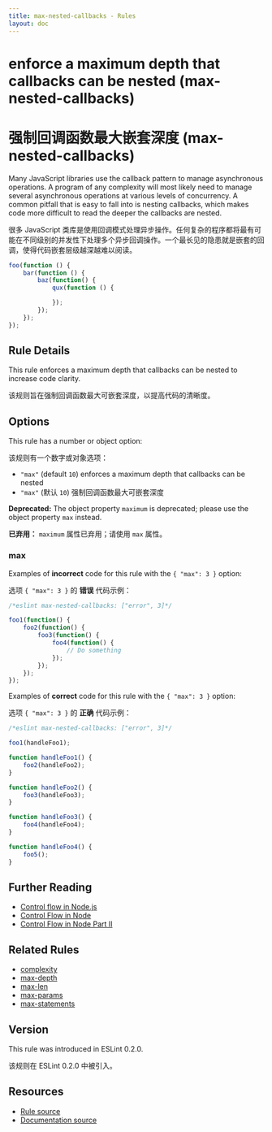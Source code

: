 ```yaml
---
title: max-nested-callbacks - Rules
layout: doc
---
```

<!-- Note: No pull requests accepted for this file. See README.md in the root directory for details. -->

# enforce a maximum depth that callbacks can be nested (max-nested-callbacks)

# 强制回调函数最大嵌套深度 (max-nested-callbacks)

Many JavaScript libraries use the callback pattern to manage asynchronous operations. A program of any complexity will most likely need to manage several asynchronous operations at various levels of concurrency. A common pitfall that is easy to fall into is nesting callbacks, which makes code more difficult to read the deeper the callbacks are nested.

很多 JavaScript 类库是使用回调模式处理异步操作。任何复杂的程序都将最有可能在不同级别的并发性下处理多个异步回调操作。一个最长见的隐患就是嵌套的回调，使得代码嵌套层级越深越难以阅读。

```js
foo(function () {
    bar(function () {
        baz(function() {
            qux(function () {

            });
        });
    });
});
```

## Rule Details

This rule enforces a maximum depth that callbacks can be nested to increase code clarity.

该规则旨在强制回调函数最大可嵌套深度，以提高代码的清晰度。

## Options

This rule has a number or object option:

该规则有一个数字或对象选项：

* `"max"` (default `10`) enforces a maximum depth that callbacks can be nested
* `"max"` (默认 `10`) 强制回调函数最大可嵌套深度

**Deprecated:** The object property `maximum` is deprecated; please use the object property `max` instead.

**已弃用：** `maximum` 属性已弃用；请使用 `max` 属性。

### max

Examples of **incorrect** code for this rule with the `{ "max": 3 }` option:

选项 `{ "max": 3 }` 的 **错误** 代码示例：

```js
/*eslint max-nested-callbacks: ["error", 3]*/

foo1(function() {
    foo2(function() {
        foo3(function() {
            foo4(function() {
                // Do something
            });
        });
    });
});
```

Examples of **correct** code for this rule with the `{ "max": 3 }` option:

选项 `{ "max": 3 }` 的 **正确** 代码示例：

```js
/*eslint max-nested-callbacks: ["error", 3]*/

foo1(handleFoo1);

function handleFoo1() {
    foo2(handleFoo2);
}

function handleFoo2() {
    foo3(handleFoo3);
}

function handleFoo3() {
    foo4(handleFoo4);
}

function handleFoo4() {
    foo5();
}
```

## Further Reading

* [Control flow in Node.js](http://book.mixu.net/node/ch7.html)
* [Control Flow in Node](https://howtonode.org/control-flow)
* [Control Flow in Node Part II](https://howtonode.org/control-flow-part-ii)

## Related Rules

* [complexity](complexity)
* [max-depth](max-depth)
* [max-len](max-len)
* [max-params](max-params)
* [max-statements](max-statements)

## Version

This rule was introduced in ESLint 0.2.0.

该规则在 ESLint 0.2.0 中被引入。

## Resources

* [Rule source](https://github.com/eslint/eslint/tree/master/lib/rules/max-nested-callbacks.js)
* [Documentation source](https://github.com/eslint/eslint/tree/master/docs/rules/max-nested-callbacks.md)
